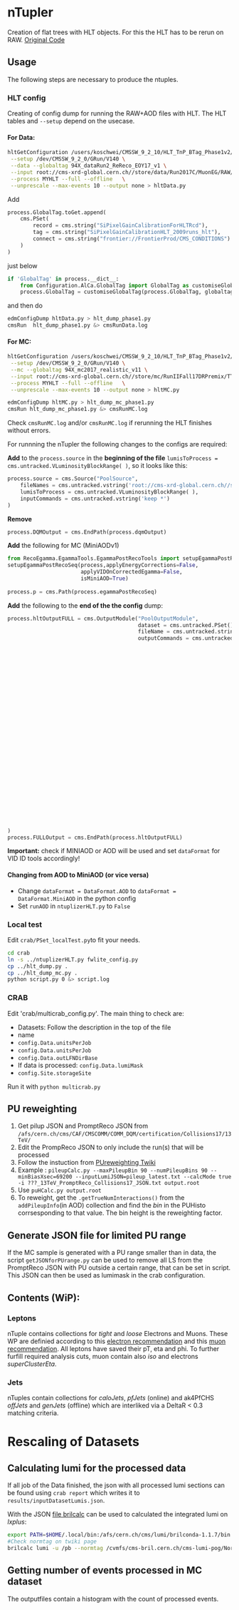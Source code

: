 # nTupler
Creation of flat trees with HLT objects. For this the HLT has to be rerun on RAW. [Original Code](https://github.com/silviodonato/usercode/tree/NtuplerFromHLT2017_V8)

## Usage
The following steps are necessary to produce the ntuples.
### HLT config
Creating of config dump for running the RAW+AOD files with HLT. The HLT tables and `--setup` depend on the usecase.
#### For Data:
```bash
hltGetConfiguration /users/koschwei/CMSSW_9_2_10/HLT_TnP_BTag_Phase1v2/V2 \
 --setup /dev/CMSSW_9_2_0/GRun/V140 \
 --data --globaltag 94X_dataRun2_ReReco_EOY17_v1 \
 --input root://cms-xrd-global.cern.ch//store/data/Run2017C/MuonEG/RAW/v1/000/299/368/00000/00E9C4F1-E76B-E711-8952-02163E01A27B.root  \
 --process MYHLT --full --offline   \
 --unprescale --max-events 10 --output none > hltData.py
```
Add 
```python
process.GlobalTag.toGet.append(
	cms.PSet(
		record = cms.string("SiPixelGainCalibrationForHLTRcd"),
		tag = cms.string("SiPixelGainCalibrationHLT_2009runs_hlt"),
		connect = cms.string("frontier://FrontierProd/CMS_CONDITIONS")
	)
)
```
just below
```python
if 'GlobalTag' in process.__dict__:
    from Configuration.AlCa.GlobalTag import GlobalTag as customiseGlobalTag
	process.GlobalTag = customiseGlobalTag(process.GlobalTag, globaltag = '94X_dataRun2_ReReco_EOY17_v1')
```
and then do
```bash
edmConfigDump hltData.py > hlt_dump_phase1.py
cmsRun  hlt_dump_phase1.py &> cmsRunData.log
```
#### For MC:
```bash
hltGetConfiguration /users/koschwei/CMSSW_9_2_10/HLT_TnP_BTag_Phase1v2/V2 \
 --setup /dev/CMSSW_9_2_0/GRun/V140 \
 --mc --globaltag 94X_mc2017_realistic_v11 \
 --input root://cms-xrd-global.cern.ch//store/mc/RunIIFall17DRPremix/TTTo2L2Nu_TuneCP5_13TeV-powheg-pythia8/GEN-SIM-RAW/TSG_94X_mc2017_realistic_v11-v1/30000/0416D117-B31E-E811-848B-3417EBE64CDB.root  \
 --process MYHLT --full --offline   \
 --unprescale --max-events 10 --output none > hltMC.py

edmConfigDump hltMC.py > hlt_dump_mc_phase1.py
cmsRun hlt_dump_mc_phase1.py &> cmsRunMC.log
```

Check `cmsRunMC.log` and/or `cmsRunMC.log` if rerunning the HLT finishes without errors.

For runnning the nTupler the following changes to the configs are required:

__Add__ to the `process.source` in the __beginning of the file__ `lumisToProcess = cms.untracked.VLuminosityBlockRange( )`, so it looks like this:
```python
process.source = cms.Source("PoolSource",
    fileNames = cms.untracked.vstring('root://cms-xrd-global.cern.ch//store/data/Run2017C/MuonEG/RAW/v1/000/299/368/00000/00E9C4F1-E76B-E711-8952-02163E01A27B.root'),
    lumisToProcess = cms.untracked.VLuminosityBlockRange( ),
    inputCommands = cms.untracked.vstring('keep *')
)
```

__Remove__
```python
process.DQMOutput = cms.EndPath(process.dqmOutput)
```

__Add__ the following for MC (MiniAODv1)
```python
from RecoEgamma.EgammaTools.EgammaPostRecoTools import setupEgammaPostRecoSeq
setupEgammaPostRecoSeq(process,applyEnergyCorrections=False,
                       applyVIDOnCorrectedEgamma=False,
                       isMiniAOD=True)
					   
process.p = cms.Path(process.egammaPostRecoSeq)
```

__Add__ the following to the __end of the the config__ dump:
```python
process.hltOutputFULL = cms.OutputModule("PoolOutputModule",
                                         dataset = cms.untracked.PSet(),
                                         fileName = cms.untracked.string('./cmsswPreProcessing.root'),
                                         outputCommands = cms.untracked.vstring('drop *',
                                                                                'keep *Egamma*_*_*_*',
                                                                                'keep bool*ValueMap*_*Electron*_*_*',
                                                                                'keep l1t*_*_*_*',
                                                                                'keep *_*Ht*_*_*',
                                                                                'keep *Jet*_*_*_*',
                                                                                'keep *Electron*_*_*_*',
                                                                                'keep *Muon*_*_*_*',
                                                                                'keep *Track*_*_*_*',
                                                                                'drop *Track*_hlt*_*_*',
                                                                                'drop SimTracks_*_*_*',
                                                                                'keep *SuperCluster*_*_*_*',
                                                                                'keep *MET*_*_*_*',
                                                                                'keep *Vertex*_*_*_*',
                                                                                #######
                                                                                'keep *_genParticles_*_*',#AOD
                                                                                'keep *_prunedGenParticles_*_*',#MINIAOD
                                                                                #######
                                                                                'keep *genParticles_*_*_*',
                                                                                'keep *Trigger*_*_*_*',
                                                                                'keep recoJetedmRefToBaseProdTofloatsAssociationVector_*_*_*',
                                                                                #######
                                                                                'keep *_addPileupInfo_*_*', #AOD
                                                                                'keep *_slimmedAddPileupInfo_*_*',#MINIAOD
                                                                                #######
                                                                                'drop *_*Digis*_*_*',
                                                                                'drop triggerTriggerEvent_*_*_*',
                                                                                'keep *_hltGtStage2Digis_*_*',
                                                                                'keep *_generator_*_*')
)
process.FULLOutput = cms.EndPath(process.hltOutputFULL)
```

__Important:__ check if MINIAOD or AOD will be used and set `dataFormat` for VID ID tools accordingly!



#### Changing from AOD to MiniAOD (or vice versa)
* Change `dataFormat = DataFormat.AOD` to `dataFormat = DataFormat.MiniAOD` in the python config
* Set `runAOD` in `ntuplizerHLT.py` to `False`

### Local test
Edit `crab/PSet_localTest.py`to fit your needs.
```bash
cd crab
ln -s ../ntuplizerHLT.py fwlite_config.py
cp ../hlt_dump.py .
cp ../hlt_dump_mc.py .
python script.py 0 &> script.log
```


### CRAB
Edit 'crab/multicrab_config.py'. The main thing to check are:
* Datasets: Follow the description in the top of the file
* name
* `config.Data.unitsPerJob`
* `config.Data.unitsPerJob`
* `config.Data.outLFNDirBase`
* If data is processed: `config.Data.lumiMask`
* `config.Site.storageSite`

Run it with `python multicrab.py`

## PU reweighting
1. Get pilup JSON and PromptReco JSON from `/afs/cern.ch/cms/CAF/CMSCOMM/COMM_DQM/certification/Collisions17/13TeV/`
2. Edit the PrompReco JSON to only include the run(s) that will be processed 
3. Follow the instuction from [PUreweighting Twiki](https://twiki.cern.ch/twiki/bin/viewauth/CMS/PileupJSONFileforData)
4. Example : `pileupCalc.py --maxPileupBin 90 --numPileupBins 90 --minBiasXsec=69200 --inputLumiJSON=pileup_latest.txt --calcMode true -i ???_13TeV_PromptReco_Collisions17_JSON.txt output.root`
5. Use `puHCalc.py output.root`
6. To reweight, get the  `.getTrueNumInteractions()` from the `addPileupInfo`(in AOD) collection and find the *bin* in the PUHisto corrsesponding to that value. The bin height is the reweighting factor.

## Generate JSON file for limited PU range
If the MC sample is generated with a PU range smaller than in data, the script `getJSONforPUrange.py` can be used to remove all LS from the PromptReco JSON with PU outside a certain range, that can be set in script. This JSON can then be used as lumimask in the crab configuration.

## Contents (WiP):
### Leptons
nTuple contains collections for *tight* and *loose* Electrons and Muons. These WP are definied according to this [electron recommendation](https://twiki.cern.ch/twiki/bin/view/CMS/CutBasedElectronIdentificationRun2) and this [muon recommendation](https://twiki.cern.ch/twiki/bin/view/CMS/SWGuideMuonIdRun2). All leptons have saved their pT, eta and phi. To further furfill required analysis cuts, muon contain also *iso* and electrons *superClusterEta*.

### Jets
nTuples contain collections for *caloJets*, *pfJets* (online) and ak4PfCHS *offJets* and *genJets* (offline) which are interliked via a DeltaR < 0.3 matching criteria. 

# Rescaling of Datasets
## Calculating lumi for the processed data
If all job of the Data finished, the json with all processed lumi sections can be found using `crab report` which writes it to `results/inputDatasetLumis.json`.

With the JSON [file brilcalc](https://twiki.cern.ch/twiki/bin/view/CMS/TWikiLUM#CurRec) can be used to calculated the integrated lumi on *lxplus*:
```bash
export PATH=$HOME/.local/bin:/afs/cern.ch/cms/lumi/brilconda-1.1.7/bin:$PATH
#Check normtag on twiki page
brilcalc lumi -u /pb --normtag /cvmfs/cms-bril.cern.ch/cms-lumi-pog/Normtags/normtag_BRIL.json -i pocessedLS.json 
```

## Getting number of events processed in MC dataset
The outputfiles contain a histogram with the count of processed events. 




